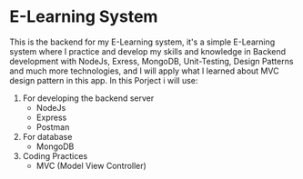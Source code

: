 # E-Learning System
This is the backend for my E-Learning system, it's a simple E-Learning system where I practice and develop my skills and knowledge in Backend development with NodeJs, Exress, MongoDB, Unit-Testing, Design Patterns and much more technologies, and I will apply what I learned about MVC design pattern in this app.
In this Porject i will use:
1. For developing the backend server
    - NodeJs
    - Express
    - Postman
2. For database
    - MongoDB
3. Coding Practices
    - MVC (Model View Controller)   
